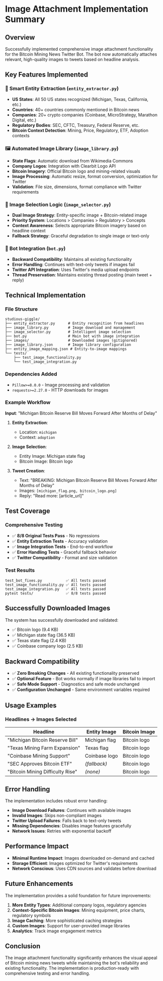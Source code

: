 # Image Attachment Implementation Summary

## Overview

Successfully implemented comprehensive image attachment functionality for the Bitcoin Mining News Twitter Bot. The bot now automatically attaches relevant, high-quality images to tweets based on headline analysis.

## Key Features Implemented

### 🎯 Smart Entity Extraction (`entity_extractor.py`)
- **US States**: All 50 US states recognized (Michigan, Texas, California, etc.)
- **Countries**: 40+ countries commonly mentioned in Bitcoin news
- **Companies**: 20+ crypto companies (Coinbase, MicroStrategy, Marathon Digital, etc.)
- **Regulatory Bodies**: SEC, CFTC, Treasury, Federal Reserve, etc.
- **Bitcoin Context Detection**: Mining, Price, Regulatory, ETF, Adoption contexts

### 🖼️ Automated Image Library (`image_library.py`)
- **State Flags**: Automatic download from Wikimedia Commons
- **Company Logos**: Integration with Clearbit Logo API
- **Bitcoin Imagery**: Official Bitcoin logo and mining-related visuals
- **Image Processing**: Automatic resize, format conversion, optimization for Twitter
- **Validation**: File size, dimensions, format compliance with Twitter requirements

### 🔧 Image Selection Logic (`image_selector.py`)
- **Dual Image Strategy**: Entity-specific image + Bitcoin-related image
- **Priority System**: Locations > Companies > Regulatory > Concepts
- **Context Awareness**: Selects appropriate Bitcoin imagery based on headline context
- **Fallback Strategy**: Graceful degradation to single image or text-only

### 🤖 Bot Integration (`bot.py`)
- **Backward Compatibility**: Maintains all existing functionality
- **Error Handling**: Continues with text-only tweets if images fail
- **Twitter API Integration**: Uses Twitter's media upload endpoints
- **Thread Preservation**: Maintains existing thread posting (main tweet + reply)

## Technical Implementation

### File Structure
```
studious-giggle/
├── entity_extractor.py      # Entity recognition from headlines
├── image_library.py         # Image download and management
├── image_selector.py        # Intelligent image selection
├── bot.py                   # Main bot with image integration
├── images/                  # Downloaded images (gitignored)
├── image_library.json       # Image library configuration
├── entity_image_mapping.json # Entity-to-image mappings
└── tests/
    ├── test_image_functionality.py
    └── test_image_integration.py
```

### Dependencies Added
- `Pillow>=8.0.0` - Image processing and validation
- `requests>=2.27.0` - HTTP downloads for images

### Example Workflow

**Input**: "Michigan Bitcoin Reserve Bill Moves Forward After Months of Delay"

1. **Entity Extraction**: 
   - Location: `michigan`
   - Context: `adoption`

2. **Image Selection**:
   - Entity Image: Michigan state flag
   - Bitcoin Image: Bitcoin logo

3. **Tweet Creation**:
   - Text: "BREAKING: Michigan Bitcoin Reserve Bill Moves Forward After Months of Delay"
   - Images: `[michigan_flag.png, bitcoin_logo.png]`
   - Reply: "Read more: [article_url]"

## Test Coverage

### Comprehensive Testing
- ✅ **8/8 Original Tests Pass** - No regressions
- ✅ **Entity Extraction Tests** - Accuracy validation
- ✅ **Image Integration Tests** - End-to-end workflow
- ✅ **Error Handling Tests** - Graceful fallback behavior
- ✅ **Twitter Compatibility** - Format and size validation

### Test Results
```
test_bot_fixes.py           ✅ All tests passed
test_image_functionality.py ✅ All tests passed  
test_image_integration.py   ✅ All tests passed
pytest tests/               ✅ 8/8 tests passed
```

## Successfully Downloaded Images

The system has successfully downloaded and validated:
- ✅ Bitcoin logo (9.4 KB)
- ✅ Michigan state flag (36.5 KB)
- ✅ Texas state flag (2.4 KB)
- ✅ Coinbase company logo (2.5 KB)

## Backward Compatibility

- ✅ **Zero Breaking Changes** - All existing functionality preserved
- ✅ **Optional Feature** - Bot works normally if image libraries fail to import
- ✅ **Safe Mode Support** - Diagnostics and safe mode unchanged
- ✅ **Configuration Unchanged** - Same environment variables required

## Usage Examples

### Headlines → Images Selected

| Headline | Entity Image | Bitcoin Image |
|----------|--------------|---------------|
| "Michigan Bitcoin Reserve Bill" | Michigan flag | Bitcoin logo |
| "Texas Mining Farm Expansion" | Texas flag | Bitcoin logo |
| "Coinbase Mining Support" | Coinbase logo | Bitcoin logo |
| "SEC Approves Bitcoin ETF" | _(fallback)_ | Bitcoin logo |
| "Bitcoin Mining Difficulty Rise" | _(none)_ | Bitcoin logo |

## Error Handling

The implementation includes robust error handling:

- **Image Download Failures**: Continues with available images
- **Invalid Images**: Skips non-compliant images
- **Twitter Upload Failures**: Falls back to text-only tweets
- **Missing Dependencies**: Disables image features gracefully
- **Network Issues**: Retries with exponential backoff

## Performance Impact

- **Minimal Runtime Impact**: Images downloaded on-demand and cached
- **Storage Efficient**: Images optimized for Twitter's requirements
- **Network Conscious**: Uses CDN sources and validates before download

## Future Enhancements

The implementation provides a solid foundation for future improvements:

1. **More Entity Types**: Additional company logos, regulatory agencies
2. **Context-Specific Bitcoin Images**: Mining equipment, price charts, regulatory symbols
3. **Image Caching**: More sophisticated caching strategies
4. **Custom Images**: Support for user-provided image libraries
5. **Analytics**: Track image engagement metrics

## Conclusion

The image attachment functionality significantly enhances the visual appeal of Bitcoin mining news tweets while maintaining the bot's reliability and existing functionality. The implementation is production-ready with comprehensive testing and error handling.